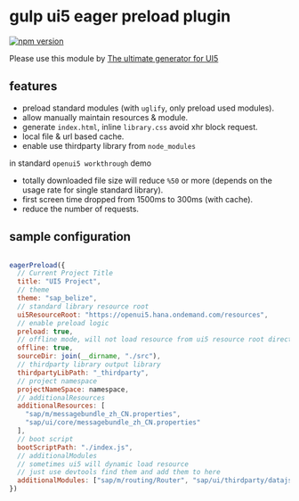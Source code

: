 # gulp ui5 eager preload plugin

[![npm version](https://badge.fury.io/js/gulp-ui5-eager-preload.svg)](https://www.npmjs.com/package/gulp-ui5-eager-preload)

Please use this module by [The ultimate generator for UI5](https://github.com/ui5-next/ui5g)

## features

* preload standard modules (with `uglify`, only preload used modules).
* allow manually maintain resources & module.
* generate `index.html`, inline `library.css` avoid xhr block request.
* local file & url based cache.
* enable use thirdparty library from `node_modules`

in standard `openui5 workthrough` demo

* totally downloaded file size will reduce `%50` or more (depends on the usage rate for single standard library).
* first screen time dropped from 1500ms to 300ms (with cache).
* reduce the number of requests.

## sample configuration

```js

eagerPreload({
  // Current Project Title
  title: "UI5 Project",
  // theme
  theme: "sap_belize",
  // standard library resource root
  ui5ResourceRoot: "https://openui5.hana.ondemand.com/resources",
  // enable preload logic
  preload: true,
  // offline mode, will not load resource from ui5 resource root directly
  offline: true,
  sourceDir: join(__dirname, "./src"),
  // thirdparty library output library
  thirdpartyLibPath: "_thirdparty",
  // project namespace
  projectNameSpace: namespace,
  // additionalResources
  additionalResources: [
    "sap/m/messagebundle_zh_CN.properties",
    "sap/ui/core/messagebundle_zh_CN.properties"
  ],
  // boot script
  bootScriptPath: "./index.js",
  // additionalModules 
  // sometimes ui5 will dynamic load resource
  // just use devtools find them and add them to here
  additionalModules: ["sap/m/routing/Router", "sap/ui/thirdparty/datajs"]
})

```

